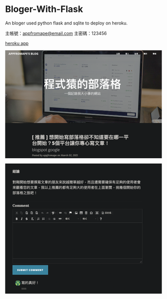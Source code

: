 # Bloger-With-Flask
An bloger used python flask and sqlite to deploy on heroku.

主帳號：appfromape@email.com
主密碼：123456

[heroku app](https://appfromape-blog.herokuapp.com)

![image](https://github.com/appfromape/Bloger-With-Flask/blob/main/1.png)

![image](https://github.com/appfromape/Bloger-With-Flask/blob/main/2.png)
